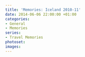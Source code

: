 ```yaml
---
title: 'Memories: Iceland 2010-11'
date: 2014-06-06 22:00:00 +01:00
categories:
- General
- Memories
series:
- Travel Memories
photoset: 
images: 
---
```


